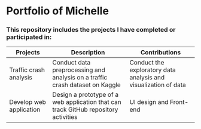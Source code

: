 # Portfolio of Michelle

### This repository includes the projects I have completed or participated in:
| Projects       | Description       | Contributions |
| --------- | --------- | --------- |
| Traffic crash analysis | Conduct data preprocessing and analysis on a traffic crash dataset on Kaggle | Conduct the exploratory data analysis and visualization of data |
| Develop web application | Design a prototype of a web application that can track GitHub repository activities | UI design and Front-end |
